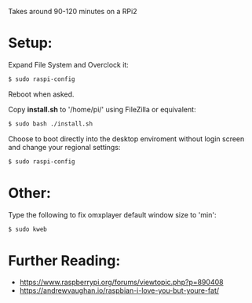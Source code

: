 Takes around 90-120 minutes on a RPi2

# Setup:
Expand File System and Overclock it:
```sh
$ sudo raspi-config
```
Reboot when asked.

Copy **install.sh** to '/home/pi/' using FileZilla or equivalent:
```sh
$ sudo bash ./install.sh
```
Choose to boot directly into the desktop enviroment without login screen and change your regional settings:
```sh
$ sudo raspi-config
```
# Other:
Type the following to fix omxplayer default window size to 'min':
```sh
$ sudo kweb
```

# Further Reading:
- https://www.raspberrypi.org/forums/viewtopic.php?p=890408
- https://andrewvaughan.io/raspbian-i-love-you-but-youre-fat/

